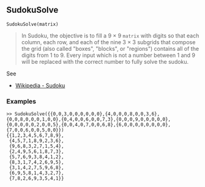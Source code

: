 ## SudokuSolve 

```
SudokuSolve(matrix)
```

> In Sudoku, the objective is to fill a 9 × 9 `matrix` with digits so that each column, each row, and each of the nine 3 × 3 subgrids that compose the grid (also called "boxes", "blocks", or "regions") contains all of the digits from 1 to 9. Every input which is not a number between 1 and 9 will be replaced with the correct number to fully solve the sudoku.

See
* [Wikipedia - Sudoku](https://en.wikipedia.org/wiki/Sudoku)

 
### Examples


```
>> SudokuSolve({{0,0,3,0,0,0,0,0,0},{4,0,0,0,8,0,0,3,6},{0,0,8,0,0,0,1,0,0},{0,4,0,0,6,0,0,7,3},{0,0,0,9,0,0,0,0,0},{0,0,0,0,0,2,0,0,5},{0,0,4,0,7,0,0,6,8},{6,0,0,0,0,0,0,0,0},{7,0,0,6,0,0,5,0,0}})
{{1,2,3,4,5,6,7,8,9},
 {4,5,7,1,8,9,2,3,6},
 {9,6,8,3,2,7,1,5,4},
 {2,4,9,5,6,1,8,7,3},
 {5,7,6,9,3,8,4,1,2},
 {8,3,1,7,4,2,6,9,5},
 {3,1,4,2,7,5,9,6,8},
 {6,9,5,8,1,4,3,2,7},
 {7,8,2,6,9,3,5,4,1}}
```